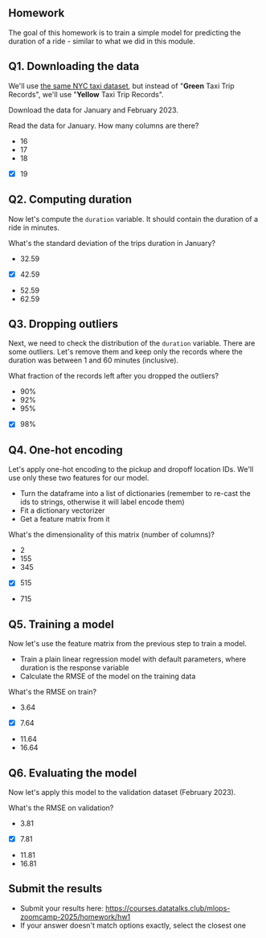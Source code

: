 ## Homework

The goal of this homework is to train a simple model for predicting the duration of a ride - similar to what we did in this module.


## Q1. Downloading the data

We'll use [the same NYC taxi dataset](https://www1.nyc.gov/site/tlc/about/tlc-trip-record-data.page),
but instead of "**Green** Taxi Trip Records", we'll use "**Yellow** Taxi Trip Records".

Download the data for January and February 2023.

Read the data for January. How many columns are there?

* 16
* 17
* 18
* [x] 19


## Q2. Computing duration

Now let's compute the `duration` variable. It should contain the duration of a ride in minutes.

What's the standard deviation of the trips duration in January?

* 32.59
* [x] 42.59
* 52.59
* 62.59


## Q3. Dropping outliers

Next, we need to check the distribution of the `duration` variable. There are some outliers. Let's remove them and keep only the records where the duration was between 1 and 60 minutes (inclusive).

What fraction of the records left after you dropped the outliers?

* 90%
* 92%
* 95%
* [x] 98%


## Q4. One-hot encoding

Let's apply one-hot encoding to the pickup and dropoff location IDs. We'll use only these two features for our model.

* Turn the dataframe into a list of dictionaries (remember to re-cast the ids to strings, otherwise it will label encode them)
* Fit a dictionary vectorizer
* Get a feature matrix from it

What's the dimensionality of this matrix (number of columns)?

* 2
* 155
* 345
* [x] 515
* 715


## Q5. Training a model

Now let's use the feature matrix from the previous step to train a model.

* Train a plain linear regression model with default parameters, where duration is the response variable
* Calculate the RMSE of the model on the training data

What's the RMSE on train?

* 3.64
* [x] 7.64
* 11.64
* 16.64


## Q6. Evaluating the model

Now let's apply this model to the validation dataset (February 2023).

What's the RMSE on validation?

* 3.81
* [x] 7.81
* 11.81
* 16.81

## Submit the results

* Submit your results here: https://courses.datatalks.club/mlops-zoomcamp-2025/homework/hw1
* If your answer doesn't match options exactly, select the closest one
